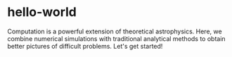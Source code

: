 # hello-world
Computation is a powerful extension of theoretical astrophysics. 
Here, we combine numerical simulations with traditional analytical methods to obtain better pictures of difficult problems.
Let's get started!
